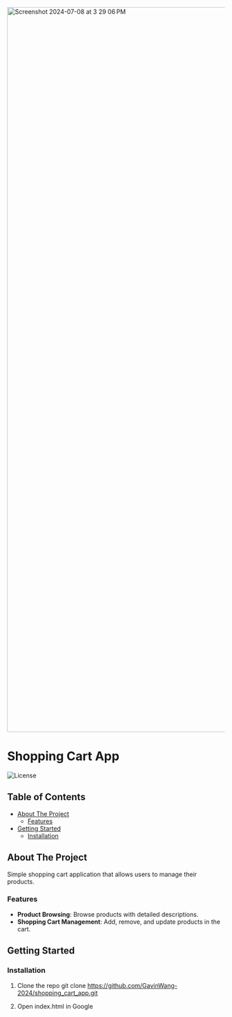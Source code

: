 <img width="1680" alt="Screenshot 2024-07-08 at 3 29 06 PM" src="https://github.com/GavinWang-2024/shopping_cart_app/assets/169739616/592a70dc-2eff-4da3-8eb5-818af8aa8554">

# Shopping Cart App

![License](https://img.shields.io/badge/license-MIT-green)

## Table of Contents
- [About The Project](#about-the-project)
  - [Features](#features)
- [Getting Started](#getting-started)
  - [Installation](#installation)


## About The Project

Simple shopping cart application that allows users to manage their products.

### Features

- **Product Browsing**: Browse products with detailed descriptions.
- **Shopping Cart Management**: Add, remove, and update products in the cart.


## Getting Started

### Installation

1. Clone the repo
git clone https://github.com/GavinWang-2024/shopping_cart_app.git

2. Open index.html in Google


